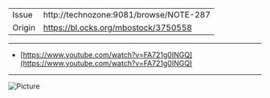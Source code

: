 |          |                                               |
|----------|-----------------------------------------------|
| Issue    | http://technozone:9081/browse/NOTE-287        |
| Origin   | https://bl.ocks.org/mbostock/3750558          |

---

* [https://www.youtube.com/watch?v=FA721g0INGQ](https://www.youtube.com/watch?v=FA721g0INGQ)

---

![Picture](http://i.imgur.com/X2qfJUO.png)